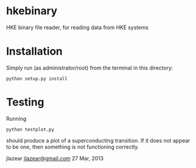 hkebinary
=========

HKE binary file reader, for reading data from HKE systems

Installation
============

Simply run (as administrator/root) from the terminal in this directory:

    python setup.py install

Testing
=======

Running

    python testplot.py

should produce a plot of a superconducting transition. If it does not
appear to be one, then something is not functioning correctly.

jlazear
jlazear@gmail.com
27 Mar, 2013
